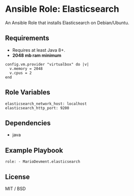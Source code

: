 # Ansible Role: Elasticsearch

An Ansible Role that installs Elasticsearch on Debian/Ubuntu.

## Requirements

- Requires at least Java 8+.
- **2048 mb ram minimum**

```
config.vm.provider "virtualbox" do |v|
  v.memory = 2048
  v.cpus = 2
end
```

## Role Variables

    elasticsearch_network_host: localhost
    elasticsearch_http_port: 9200

## Dependencies

  - java

## Example Playbook

    role: - MarioDevment.elasticsearch

## License

MIT / BSD